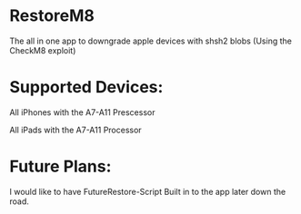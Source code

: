 # RestoreM8

 The all in one app to downgrade apple devices with shsh2 blobs (Using the CheckM8 exploit)
 
# Supported Devices:

All iPhones with the A7-A11 Prescessor

All iPads with the A7-A11 Processor

# Future Plans:

I would like to have FutureRestore-Script Built in to the app later down the road.


